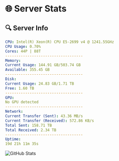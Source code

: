 # 🌐 Server Stats
## 🔍 Server Info
```yaml
CPU: Intel(R) Xeon(R) CPU E5-2699 v4 @ 1241.55GHz
CPU Usage: 0.70%
Cores: 44P | 88T
-----------------------------------
Memory:
Current Usage: 144.91 GB/503.74 GB
Available: 355.45 GB
-----------------------------------
Disk:
Current Usage: 24.83 GB/1.71 TB
Free: 1.60 TB
-----------------------------------
GPU:
No GPU detected
-----------------------------------
Network:
Current Transfer (Sent): 43.36 MB/s
Current Transfer (Received): 572.86 KB/s
Total Sent: 158.71 TB
Total Received: 2.34 TB
-----------------------------------
Uptime:
19d 21h 11m 35s
```
![GitHub Stats](https://img.shields.io/badge/Updated-2025-02-27_19:54:53-blue)